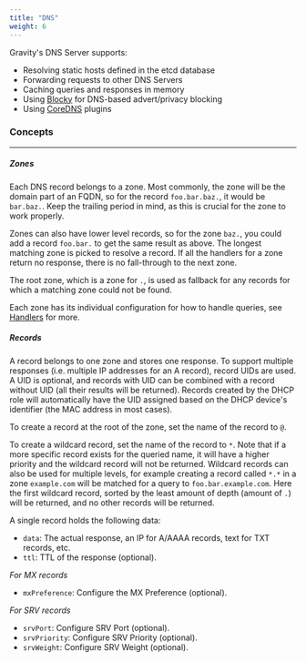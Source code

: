 ```yaml
---
title: "DNS"
weight: 6
---
```


Gravity's DNS Server supports:

- Resolving static hosts defined in the etcd database
- Forwarding requests to other DNS Servers
- Caching queries and responses in memory
- Using [Blocky](https://0xerr0r.github.io/blocky/) for DNS-based advert/privacy blocking
- Using [CoreDNS](https://github.com/coredns/coredns) plugins

### Concepts

---

##### Zones

Each DNS record belongs to a zone. Most commonly, the zone will be the domain part of an FQDN, so for the record `foo.bar.baz.`, it would be `bar.baz.`. Keep the trailing period in mind, as this is crucial for the zone to work properly.

Zones can also have lower level records, so for the zone `baz.`, you could add a record `foo.bar.` to get the same result as above. The longest matching zone is picked to resolve a record. If all the handlers for a zone return no response, there is no fall-through to the next zone.

The root zone, which is a zone for `.`, is used as fallback for any records for which a matching zone could not be found.

Each zone has its individual configuration for how to handle queries, see [Handlers](./handlers) for more.

##### Records

A record belongs to one zone and stores one response. To support multiple responses (i.e. multiple IP addresses for an A record), record UIDs are used. A UID is optional, and records with UID can be combined with a record without UID (all their results will be returned). Records created by the DHCP role will automatically have the UID assigned based on the DHCP device's identifier (the MAC address in most cases).

To create a record at the root of the zone, set the name of the record to `@`.

To create a wildcard record, set the name of the record to `*`. Note that if a more specific record exists for the queried name, it will have a higher priority and the wildcard record will not be returned.
Wildcard records can also be used for multiple levels, for example creating a record called `*.*` in a zone `example.com` will be matched for a query to `foo.bar.example.com`. Here the first wildcard record, sorted by the least amount of depth (amount of `.`) will be returned, and no other records will be returned.

A single record holds the following data:

- `data`: The actual response, an IP for A/AAAA records, text for TXT records, etc.
- `ttl`: TTL of the response (optional).

_For MX records_

- `mxPreference`: Configure the MX Preference (optional).

_For SRV records_

- `srvPort`: Configure SRV Port (optional).
- `srvPriority`: Configure SRV Priority (optional).
- `srvWeight`: Configure SRV Weight (optional).

